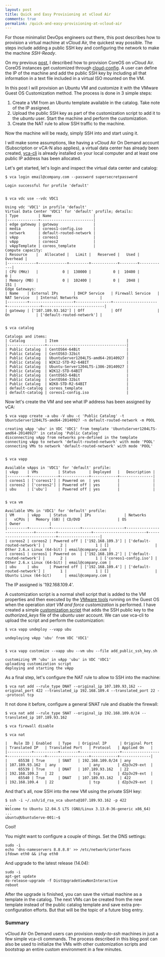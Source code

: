 ```yaml
---
layout: post
title: Quick and Easy Provisioning at vCloud Air
comments: true
permalink: /quick-and-easy-provisioning-at-vcloud-air
---
```


For those minimalist DevOps engineers out there, this post describes how to provision a virtual machine at vCloud Air, the quickest way possible. The steps include adding a public SSH key and configuring the network to make the machine *SSH-Ready*.

On my previous [post](http://blog.pacogomez.com/coreos-vcloud-air-on-demand/), I described how to provision CoreOS on vCloud Air. CoreOS instances get customized through [cloud-config](https://coreos.com/docs/cluster-management/setup/cloudinit-cloud-config/). A user can define the IP of the machine and add the public SSH key by including all that information in a text file included in a virtual ISO mounted on the VM.

In this post I will provision an Ubuntu VM and customize it with the VMware Guest OS Customization method. The process is done in 3 simple steps:

1. Create a VM from an Ubuntu template available in the catalog. Take note of the IP assigned.
2. Upload the public SSH key as part of the customization script to add it to the *ubuntu* user. Start the machine and perform the customization.
3. Create the NAT rule to allow SSH traffic to the machine. 

Now the machine will be ready, simply SSH into and start using it. 

I will make some assumptions, like having a vCloud Air On Demand account (Subscription or vCA-N also applies), a virtual data center has already been created, [vca-cli](https://github.com/vmware/vca-cli) is already installed on your local computer and at least one public IP address has been allocated.

Let's get started, let's login and inspect the virtual data center and catalog:

    
    $ vca login email@company.com --password supersecretpassword
    
    Login successful for profile 'default'
    
    
    $ vca vdc use --vdc VDC1
    
    Using vdc 'VDC1' in profile 'default'
    Virtual Data Center 'VDC1' for 'default' profile; details:
    | Type         | Name                   |
    |--------------+------------------------|
    | edge gateway | gateway                |
    | media        | coreos1-config.iso     |
    | network      | default-routed-network |
    | vApp         | coreos1                |
    | vApp         | coreos2                |
    | vAppTemplate | coreos_template        |
    Compute capacity:
    | Resource    |   Allocated |   Limit |   Reserved |   Used |   Overhead |
    |-------------+-------------+---------+------------+--------+------------|
    | CPU (MHz)   |           0 |  130000 |          0 |  10400 |          0 |
    | Memory (MB) |           0 |  102400 |          0 |   2048 |        151 |
    Edge Gateways:
    | Name    | External IPs       | DHCP Service   | Firewall Service   | NAT Service   | Internal Networks          |
    |---------+--------------------+----------------+--------------------+---------------+----------------------------|
    | gateway | ['107.189.93.162'] | Off            | Off                | On            | ['default-routed-network'] |
    
    
    $ vca catalog
    
    Catalogs and items:
    | Catalog         | Item                               |
    |-----------------+------------------------------------|
    | Public Catalog  | CentOS64-64Bit                     |
    | Public Catalog  | CentOS63-32bit                     |
    | Public Catalog  | UbuntuServer1204LTS-amd64-20140927 |
    | Public Catalog  | W2K12-STD-R2-64BIT                 |
    | Public Catalog  | Ubuntu-Server1204LTS-i386-20140927 |
    | Public Catalog  | W2K12-STD-64BIT                    |
    | Public Catalog  | CentOS63-64Bit                     |
    | Public Catalog  | CentOS64-32bit                     |
    | Public Catalog  | W2K8-STD-R2-64BIT                  |
    | default-catalog | coreos_template                    |
    | default-catalog | coreos1-config.iso                 |
    

Now let's create the VM and see what IP address has been assigned by vCA:

    
    $ vca vapp create -a ubu -V ubu -c 'Public Catalog' -t UbuntuServer1204LTS-amd64-20140927 -n default-routed-network -m POOL
    
    creating vApp 'ubu' in VDC 'VDC1' from template 'UbuntuServer1204LTS-amd64-20140927' in catalog 'Public Catalog'
    disconnecting vApp from networks pre-defined in the template
    connecting vApp to network 'default-routed-network' with mode 'POOL'
    connecting VMs to network 'default-routed-network' with mode 'POOL'
    
    
    $ vca vapp
    
    Available vApps in 'VDC1' for 'default' profile:
    | vApp    | VMs         | Status      | Deployed   |   Description |
    |---------+-------------+-------------+------------+---------------|
    | coreos1 | ['coreos1'] | Powered on  | yes        |               |
    | coreos2 | ['coreos2'] | Powered off | yes        |               |
    | ubu     | ['ubu']     | Powered off | yes        |               |
    
    
    $ vca vm
    
    Available VMs in 'VDC1' for 'default' profile:
    | VM      | vApp    | Status      | IPs               | Networks                   |   vCPUs |   Memory (GB) | CD/DVD                 | OS                         | Owner             |
    |---------+---------+-------------+-------------------+----------------------------+---------+---------------+------------------------+----------------------------+-------------------|
    | coreos2 | coreos2 | Powered off | ['192.168.109.3'] | ['default-routed-network'] |       2 |             1 | []                     | Other 2.6.x Linux (64-bit) | email@company.com |
    | coreos1 | coreos1 | Powered on  | ['192.168.109.2'] | ['default-routed-network'] |       2 |             1 | ['coreos1-config.iso'] | Other 2.6.x Linux (64-bit) | email@company.com |
    | ubu     | ubu     | Powered off | ['192.168.109.4'] | ['default-routed-network'] |       1 |             1 | []                     | Ubuntu Linux (64-bit)      | email@company.com |
    

The IP assigned is '192.168.109.4'.

A customization script is a normal shell script that is added to the VM properties and then executed by the [VMware tools](http://kb.vmware.com/selfservice/microsites/search.do?language=en_US&cmd=displayKC&externalId=340) running on the Guest OS when the operation *start VM and force customization* is performed. I have created a simple [customization script](../public/add_public_ssh_key.sh) that adds the SSH public key to the *authorized_keys* file of the *ubuntu* user account. We can use vca-cli to upload the script and perform the customization:

    
    $ vca vapp undeploy --vapp ubu
    
    undeploying vApp 'ubu' from VDC 'VDC1'
    
    
    $ vca vapp customize --vapp ubu --vm ubu --file add_public_ssh_key.sh
    
    customizing VM 'ubu' in vApp 'ubu' in VDC 'VDC1'
    uploading customization script
    deploying and starting the vApp
    


As a final step, let's configure the NAT rule to allow to SSH into the machine:

    
    $ vca nat add --rule_type DNAT --original_ip 107.189.93.162 --original_port 422 --translated_ip 192.168.109.4 --translated_port 22 --protocol tcp
    

It not done it before, configure a general SNAT rule and disable the firewall:

    
    $ vca nat add --rule_type SNAT --original_ip 192.168.109.0/24 --translated_ip 107.189.93.162
    
    $ vca firewall disable
    
    $ vca nat
    
    |   Rule ID | Enabled   | Type   | Original IP      | Original Port   | Translated IP   | Translated Port   | Protocol   | Applied On   |
    |-----------+-----------+--------+------------------+-----------------+-----------------+-------------------+------------+--------------|
    |     65538 | True      | SNAT   | 192.168.109.0/24 | any             | 107.189.93.162  | any               | any        | d2p3v29-ext  |
    |     65539 | True      | DNAT   | 107.189.93.162   | 22              | 192.168.109.2   | 22                | tcp        | d2p3v29-ext  |
    |     65540 | True      | DNAT   | 107.189.93.162   | 422             | 192.168.109.4   | 22                | tcp        | d2p3v29-ext  |
    

And that's all, now SSH into the new VM using the private SSH key:

    
    $ ssh -i ~/.ssh/id_rsa_vca ubuntu@107.189.93.162 -p 422
    ...
    Welcome to Ubuntu 12.04.5 LTS (GNU/Linux 3.13.0-36-generic x86_64)
    ...
    ubuntu@UbuntuServe-001:~$
        

Cool! 

You might want to configure a couple of things. Set the DNS settings:

    
    sudo -i 
    echo 'dns-nameservers 8.8.8.8' >> /etc/network/interfaces
    ifdown eth0 && ifup eth0
    

And upgrade to the latest release (14.04):

    
    sudo -i
    apt-get update
    do-release-upgrade -f DistUpgradeViewNonInteractive
    reboot
    

After the upgrade is finished, you can save the virtual machine as a template in the catalog. The next VMs can be created from the new template instead of the public catalog template and save extra pre-configuration efforts. But that will be the topic of a future blog entry.

### Summary

vCloud Air On Demand users can provision *ready-to-ssh* machines in just a few simple vca-cli commands. The process described in this blog post can also be used to initialize the VMs with other customization scripts and bootstrap an entire custom environment in a few minutes.
